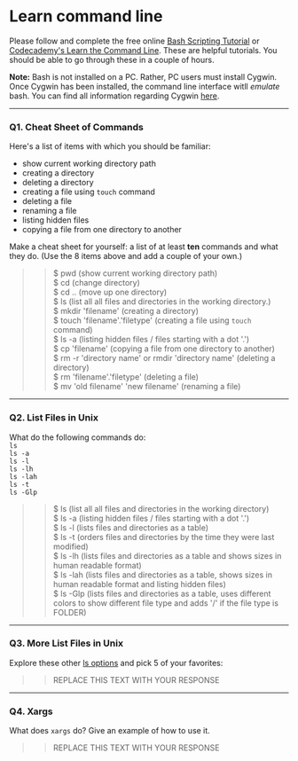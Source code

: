 # Learn command line

Please follow and complete the free online [Bash Scripting Tutorial](https://ryanstutorials.net/bash-scripting-tutorial/) or [Codecademy's Learn the Command Line](https://www.codecademy.com/learn/learn-the-command-line). These are helpful tutorials. You should be able to go through these in a couple of hours.

**Note:** Bash is not installed on a PC. Rather, PC users must install Cygwin. Once Cygwin has been installed, the command line interface witll _emulate_ bash. You can find all information regarding Cygwin [here](https://www.cygwin.com/).

---

### Q1.  Cheat Sheet of Commands  

Here's a list of items with which you should be familiar:  
* show current working directory path
* creating a directory
* deleting a directory
* creating a file using `touch` command
* deleting a file
* renaming a file
* listing hidden files
* copying a file from one directory to another

Make a cheat sheet for yourself: a list of at least **ten** commands and what they do.  (Use the 8 items above and add a couple of your own.)  

> > $ pwd (show current working directory path)  
    $ cd (change directory)  
    $ cd .. (move up one directory)  
    $ ls (list all all files and directories in the working directory.)  
    $ mkdir 'filename' (creating a directory)  
    $ touch 'filename'.'filetype' (creating a file using `touch` command)  
    $ ls -a (listing hidden files / files starting with a dot '.')  
    $ cp 'filename' (copying a file from one directory to another)  
    $ rm -r 'directory name' or rmdir 'directory name' (deleting a directory)  
    $ rm 'filename'.'filetype' (deleting a file)  
    $ mv 'old filename' 'new filename' (renaming a file)  
---

### Q2.  List Files in Unix   

What do the following commands do:  
`ls`  
`ls -a`  
`ls -l`  
`ls -lh`  
`ls -lah`  
`ls -t`  
`ls -Glp`  

> > $ ls (list all all files and directories in the working directory)  
    $ ls -a (listing hidden files / files starting with a dot '.')  
    $ ls -l (lists files and directories as a table)  
    $ ls -t (orders files and directories by the time they were last modified)  
    $ ls -lh (lists files and directories as a table and shows sizes in human readable format)  
    $ ls -lah (lists files and directories as a table, shows sizes in human readable format and listing hidden files)  
    $ ls -Glp (lists files and directories as a table, uses different colors to show different file type and adds '/' if the 
    file type is FOLDER)  

---

### Q3.  More List Files in Unix  

Explore these other [ls options](http://www.techonthenet.com/unix/basic/ls.php) and pick 5 of your favorites:

> > REPLACE THIS TEXT WITH YOUR RESPONSE

---

### Q4.  Xargs   

What does `xargs` do? Give an example of how to use it.

> > REPLACE THIS TEXT WITH YOUR RESPONSE

 

